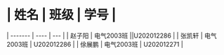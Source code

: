 # | 姓名 | 班级 | 学号 |
| ------- | ---- | --- |
| 赵子阳  | 电气2003班  ||U202012286 |
| 张凯轩 | 电气2003班  | U202012286 |
| 俆展鹏 | 电气2003班 | U202012271 |
